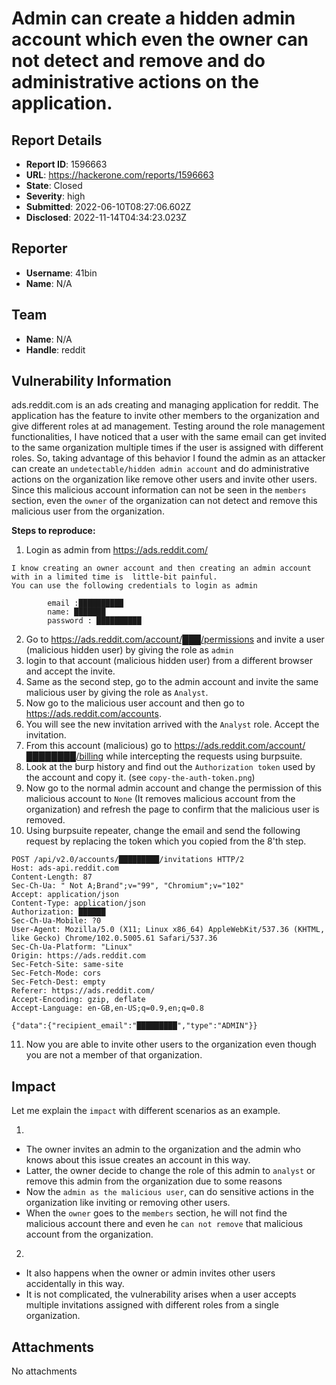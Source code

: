 # Admin can create a hidden admin account  which even the owner can not detect and remove and do administrative actions on the application.

## Report Details
- **Report ID**: 1596663
- **URL**: https://hackerone.com/reports/1596663
- **State**: Closed
- **Severity**: high
- **Submitted**: 2022-06-10T08:27:06.602Z
- **Disclosed**: 2022-11-14T04:34:23.023Z

## Reporter
- **Username**: 41bin
- **Name**: N/A

## Team
- **Name**: N/A
- **Handle**: reddit

## Vulnerability Information
ads.reddit.com is an ads creating and managing application for reddit. The application has the feature to invite other members to the organization and give different roles at ad management.
Testing around the role management functionalities, I have noticed that a user with the same email can get invited to the same organization multiple times if the user is assigned with different roles.
So, taking advantage of this behavior I found the admin as an attacker can create an `undetectable/hidden admin account` and do administrative actions on the organization like remove other users and invite other users. Since this malicious account information  can not be seen in the `members` section, even the `owner` of the organization can not detect and remove this malicious user from the organization.

**Steps to reproduce:**
1) Login as admin from https://ads.reddit.com/
```
I know creating an owner account and then creating an admin account with in a limited time is  little-bit painful.
You can use the following credentials to login as admin

        email :██████████
        name: ███████
        password : ██████████
```
2) Go to https://ads.reddit.com/account/███/permissions and invite a user (malicious hidden user) by giving the role as `admin`
3) login to that account (malicious hidden user) from a different browser and accept the invite. 
4) Same as the second step, go to the admin account and invite the same malicious user by giving the role as `Analyst`.
5) Now go to the malicious user account and then go to https://ads.reddit.com/accounts.
6) You will see the new invitation arrived with the `Analyst` role. Accept the invitation.
7) From this account (malicious) go to https://ads.reddit.com/account/████████/billing while intercepting  the requests using burpsuite.
8) Look at the burp history and find out the `Authorization token` used by the account and copy it. (see `copy-the-auth-token.png`)
9) Now go to the normal admin account and change the permission of this malicious account to `None`   (It removes malicious account from the organization) and refresh the page to confirm that the malicious user is removed.
10) Using burpsuite repeater, change the email and send the following request by replacing the token which you copied from the 8'th step.
```
POST /api/v2.0/accounts/█████████/invitations HTTP/2
Host: ads-api.reddit.com
Content-Length: 87
Sec-Ch-Ua: " Not A;Brand";v="99", "Chromium";v="102"
Accept: application/json
Content-Type: application/json
Authorization: ██████
Sec-Ch-Ua-Mobile: ?0
User-Agent: Mozilla/5.0 (X11; Linux x86_64) AppleWebKit/537.36 (KHTML, like Gecko) Chrome/102.0.5005.61 Safari/537.36
Sec-Ch-Ua-Platform: "Linux"
Origin: https://ads.reddit.com
Sec-Fetch-Site: same-site
Sec-Fetch-Mode: cors
Sec-Fetch-Dest: empty
Referer: https://ads.reddit.com/
Accept-Encoding: gzip, deflate
Accept-Language: en-GB,en-US;q=0.9,en;q=0.8

{"data":{"recipient_email":"█████████","type":"ADMIN"}}

```
11) Now you are able to invite other users to the organization even though you are not a member of that organization.

## Impact

Let me explain the `impact` with different scenarios as an example.

1)
-  The owner invites an admin to the organization and the admin who knows about this issue creates an account in this way.
- Latter, the owner decide to change the role of this admin to `analyst`  or remove this admin from the organization due to some reasons
- Now the `admin as the malicious user`, can do sensitive actions in the organization like inviting or removing other users.
- When the `owner` goes to the `members` section, he will not find the malicious account there and even he `can not remove` that malicious account from the organization.

2)
- It also happens when the owner or admin invites other users accidentally in this way.  
- It is not complicated, the vulnerability arises when a user accepts multiple invitations assigned with different roles from a single organization.

## Attachments
No attachments
